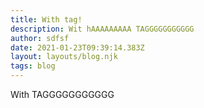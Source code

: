 ```yaml
---
title: With tag!
description: Wit hAAAAAAAAA TAGGGGGGGGGGG
author: sdfsf
date: 2021-01-23T09:39:14.383Z
layout: layouts/blog.njk
tags: blog
---
```


With TAGGGGGGGGGGG

